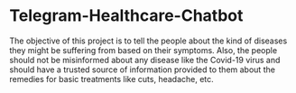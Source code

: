 # Telegram-Healthcare-Chatbot
The objective of this project is to tell the people about the kind of diseases they might be suffering from based on their symptoms. Also, the people should not be misinformed about any disease like the Covid-19 virus and should have a trusted source of information provided to them about the remedies for basic treatments like cuts, headache, etc.
